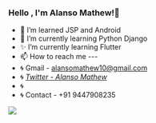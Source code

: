 ### Hello , I'm Alanso Mathew!👋

- 👀 I’m learned JSP and Android
- 🌱 I’m currently learning  Python Django
- ✨ I’m currently learning  Flutter
- 📫 How to reach me ---
- 🌀 Gmail - alansomathew10@gmail.com
- 🌀 [*Twitter - Alanso Mathew*](https://twitter.com/alansoMathew)
- 🌀 
- 🌀 Contact - +91 9447908235

<!---
alansomathew10/alansomathew10 is a ✨ special ✨ repository because its `README.md` (this file) appears on your GitHub profile.
You can click the Preview link to take a look at your changes.
--->

<img src="https://github-readme-stats.vercel.app/api?username=alansomathew10&&show_icons=true&title_color=ffffff&icon_color=bb2acf&text_color=daf7dc&bg_color=191919">
